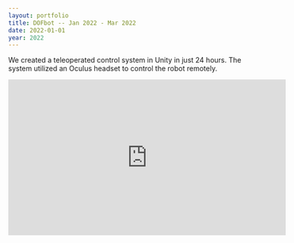 ```yaml
---
layout: portfolio
title: DOFbot -- Jan 2022 - Mar 2022
date: 2022-01-01
year: 2022
---
```


We created a teleoperated control system in Unity in just 24 hours. The system utilized an Oculus headset to control the robot remotely.

<iframe width='560' height='315' src='https://www.youtube.com/embed/Rrh76Q8C39Y' frameborder='0' allowfullscreen></iframe>
